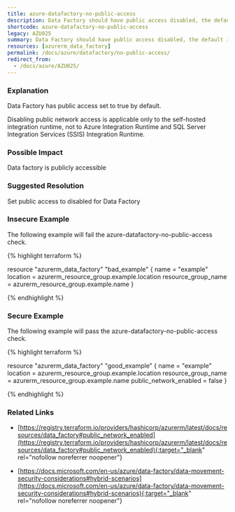 ```yaml
---
title: azure-datafactory-no-public-access
description: Data Factory should have public access disabled, the default is enabled.
shortcode: azure-datafactory-no-public-access
legacy: AZU025
summary: Data Factory should have public access disabled, the default is enabled. 
resources: [azurerm_data_factory] 
permalink: /docs/azure/datafactory/no-public-access/
redirect_from: 
  - /docs/azure/AZU025/
---
```


### Explanation


Data Factory has public access set to true by default.

Disabling public network access is applicable only to the self-hosted integration runtime, not to Azure Integration Runtime and SQL Server Integration Services (SSIS) Integration Runtime.


### Possible Impact
Data factory is publicly accessible

### Suggested Resolution
Set public access to disabled for Data Factory


### Insecure Example

The following example will fail the azure-datafactory-no-public-access check.

{% highlight terraform %}

resource "azurerm_data_factory" "bad_example" {
  name                = "example"
  location            = azurerm_resource_group.example.location
  resource_group_name = azurerm_resource_group.example.name
}

{% endhighlight %}



### Secure Example

The following example will pass the azure-datafactory-no-public-access check.

{% highlight terraform %}

resource "azurerm_data_factory" "good_example" {
  name                = "example"
  location            = azurerm_resource_group.example.location
  resource_group_name = azurerm_resource_group.example.name
  public_network_enabled = false
}

{% endhighlight %}



### Related Links


- [https://registry.terraform.io/providers/hashicorp/azurerm/latest/docs/resources/data_factory#public_network_enabled](https://registry.terraform.io/providers/hashicorp/azurerm/latest/docs/resources/data_factory#public_network_enabled){:target="_blank" rel="nofollow noreferrer noopener"}

- [https://docs.microsoft.com/en-us/azure/data-factory/data-movement-security-considerations#hybrid-scenarios](https://docs.microsoft.com/en-us/azure/data-factory/data-movement-security-considerations#hybrid-scenarios){:target="_blank" rel="nofollow noreferrer noopener"}


